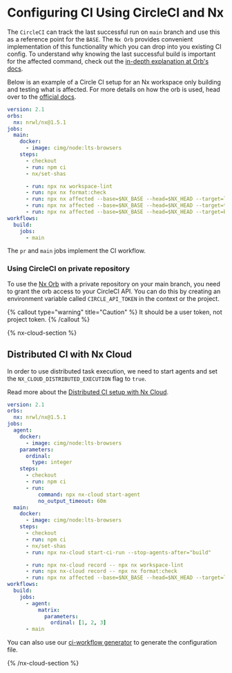 # Configuring CI Using CircleCI and Nx

The `CircleCI` can track the last successful run on `main` branch and use this as a reference point for the `BASE`. The `Nx Orb` provides convenient implementation of this functionality which you can drop into you existing CI config.
To understand why knowing the last successful build is important for the affected command, check out the [in-depth explanation at Orb's docs](https://github.com/nrwl/nx-orb#background).

Below is an example of a Circle CI setup for an Nx workspace only building and testing what is affected. For more details on how the orb is used, head over to the [official docs](https://circleci.com/developer/orbs/orb/nrwl/nx).

```yaml
version: 2.1
orbs:
  nx: nrwl/nx@1.5.1
jobs:
  main:
    docker:
      - image: cimg/node:lts-browsers
    steps:
      - checkout
      - run: npm ci
      - nx/set-shas

      - run: npx nx workspace-lint
      - run: npx nx format:check
      - run: npx nx affected --base=$NX_BASE --head=$NX_HEAD --target=lint --parallel=3
      - run: npx nx affected --base=$NX_BASE --head=$NX_HEAD --target=test --parallel=3 --configuration=ci
      - run: npx nx affected --base=$NX_BASE --head=$NX_HEAD --target=build --parallel=3
workflows:
  build:
    jobs:
      - main
```

The `pr` and `main` jobs implement the CI workflow.

### Using CircleCI on private repository

To use the [Nx Orb](https://github.com/nrwl/nx-orb) with a private repository on your main branch, you need to grant the orb access to your CircleCI API. You can do this by creating an environment variable called `CIRCLE_API_TOKEN` in the context or the project.

{% callout type="warning" title="Caution" %}
It should be a user token, not project token.
{% /callout %}

{% nx-cloud-section %}

## Distributed CI with Nx Cloud

In order to use distributed task execution, we need to start agents and set the `NX_CLOUD_DISTRIBUTED_EXECUTION` flag to `true`.

Read more about the [Distributed CI setup with Nx Cloud](/recipes/ci/ci-setup#distributed-ci-with-nx-cloud).

```yaml
version: 2.1
orbs:
  nx: nrwl/nx@1.5.1
jobs:
  agent:
    docker:
      - image: cimg/node:lts-browsers
    parameters:
      ordinal:
        type: integer
    steps:
      - checkout
      - run: npm ci
      - run:
          command: npx nx-cloud start-agent
          no_output_timeout: 60m
  main:
    docker:
      - image: cimg/node:lts-browsers
    steps:
      - checkout
      - run: npm ci
      - nx/set-shas
      - run: npx nx-cloud start-ci-run --stop-agents-after="build"

      - run: npx nx-cloud record -- npx nx workspace-lint
      - run: npx nx-cloud record -- npx nx format:check
      - run: npx nx affected --base=$NX_BASE --head=$NX_HEAD --target=lint --parallel=3 & npx nx affected --base=$NX_BASE --head=$NX_HEAD --target=test --parallel=3 --configuration=ci & npx nx affected --base=$NX_BASE --head=$NX_HEAD --target=build --parallel=3
workflows:
  build:
    jobs:
      - agent:
          matrix:
            parameters:
              ordinal: [1, 2, 3]
      - main
```

You can also use our [ci-workflow generator](/packages/workspace/generators/ci-workflow) to generate the configuration file.

{% /nx-cloud-section %}
